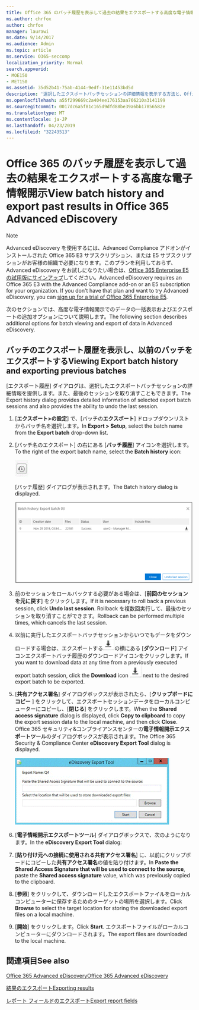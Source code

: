 ```yaml
---
title: Office 365 のバッチ履歴を表示して過去の結果をエクスポートする高度な電子情報開示
ms.author: chrfox
author: chrfox
manager: laurawi
ms.date: 9/14/2017
ms.audience: Admin
ms.topic: article
ms.service: O365-seccomp
localization_priority: Normal
search.appverid:
- MOE150
- MET150
ms.assetid: 35d52b41-75ab-4144-9edf-31e11453bd5d
description: '選択したエクスポートバッチセッションの詳細情報を表示する方法と、Office 365 Advanced eDiscovery で最終エクスポートセッションを取り消す方法について説明します。  '
ms.openlocfilehash: a55f299669c2a404ee176153aa766210a3141199
ms.sourcegitcommit: 0017dc6a5f81c165d9dfd88be39a6bb17856582e
ms.translationtype: MT
ms.contentlocale: ja-JP
ms.lasthandoff: 04/23/2019
ms.locfileid: "32243513"
---
```

# <a name="view-batch-history-and-export-past-results-in-office-365-advanced-ediscovery"></a><span data-ttu-id="6fe0b-103">Office 365 のバッチ履歴を表示して過去の結果をエクスポートする高度な電子情報開示</span><span class="sxs-lookup"><span data-stu-id="6fe0b-103">View batch history and export past results in Office 365 Advanced eDiscovery</span></span>

> [!NOTE]
> <span data-ttu-id="6fe0b-p101">Advanced eDiscovery を使用するには、Advanced Compliance アドオンがインストールされた Office 365 E3 サブスクリプション、または E5 サブスクリプションがお客様の組織で必要になります。このプランを利用しておらず、Advanced eDiscovery をお試しになりたい場合は、[Office 365 Enterprise E5 の試用版にサインアップ](https://go.microsoft.com/fwlink/p/?LinkID=698279)してください。</span><span class="sxs-lookup"><span data-stu-id="6fe0b-p101">Advanced eDiscovery requires an Office 365 E3 with the Advanced Compliance add-on or an E5 subscription for your organization. If you don't have that plan and want to try Advanced eDiscovery, you can [sign up for a trial of Office 365 Enterprise E5](https://go.microsoft.com/fwlink/p/?LinkID=698279).</span></span> 
  
<span data-ttu-id="6fe0b-106">次のセクションでは、高度な電子情報開示でのデータの一括表示およびエクスポートの追加オプションについて説明します。</span><span class="sxs-lookup"><span data-stu-id="6fe0b-106">The following section describes additional options for batch viewing and export of data in Advanced eDiscovery.</span></span> 
  
## <a name="viewing-export-batch-history-and-exporting-previous-batches"></a><span data-ttu-id="6fe0b-107">バッチのエクスポート履歴を表示し、以前のバッチをエクスポートする</span><span class="sxs-lookup"><span data-stu-id="6fe0b-107">Viewing Export batch history and exporting previous batches</span></span>

<span data-ttu-id="6fe0b-108">[エクスポート履歴] ダイアログは、選択したエクスポートバッチセッションの詳細情報を提供します。また、最後のセッションを取り消すこともできます。</span><span class="sxs-lookup"><span data-stu-id="6fe0b-108">The Export history dialog provides detailed information of selected export batch sessions and also provides the ability to undo the last session.</span></span>
  
1. <span data-ttu-id="6fe0b-109">[**エクスポート\>の設定**] で、[バッチの**エクスポート**] ドロップダウンリストからバッチ名を選択します。</span><span class="sxs-lookup"><span data-stu-id="6fe0b-109">In **Export \> Setup**, select the batch name from the **Export batch** drop-down list.</span></span> 
    
2. <span data-ttu-id="6fe0b-110">[バッチ名のエクスポート] の右にある [**バッチ履歴**] アイコンを選択します。</span><span class="sxs-lookup"><span data-stu-id="6fe0b-110">To the right of the export batch name, select the **Batch history** icon:</span></span> 
    
    ![[バッチ履歴のエクスポート] アイコン](media/a14f6ef9-0c3c-4851-b65d-9380f2d8a38a.gif)
  
    <span data-ttu-id="6fe0b-112">[バッチ履歴] ダイアログが表示されます。</span><span class="sxs-lookup"><span data-stu-id="6fe0b-112">The Batch history dialog is displayed.</span></span>
    
    ![バッチ履歴のエクスポート](media/04c5b75c-348c-491d-b4fe-716659333890.png)
  
3. <span data-ttu-id="6fe0b-114">前のセッションをロールバックする必要がある場合は、[**前回のセッションを元に戻す**] をクリックします。</span><span class="sxs-lookup"><span data-stu-id="6fe0b-114">If it is necessary to roll back a previous session, click **Undo last session**.</span></span> <span data-ttu-id="6fe0b-115">Rollback を複数回実行して、最後のセッションを取り消すことができます。</span><span class="sxs-lookup"><span data-stu-id="6fe0b-115">Rollback can be performed multiple times, which cancels the last session.</span></span>
    
4. <span data-ttu-id="6fe0b-116">以前に実行したエクスポートバッチセッションからいつでもデータをダウンロードする場合は、エクスポートする![必要のあるエクスポートバッチ](media/de69b920-a6ac-4ddb-b93e-e1cc5888e6c4.gif)の横にある [**ダウンロード**] アイコンエクスポートバッチ履歴のダウンロードアイコンをクリックします。</span><span class="sxs-lookup"><span data-stu-id="6fe0b-116">If you want to download data at any time from a previously executed export batch session, click the **Download** icon ![Export batch history download icon](media/de69b920-a6ac-4ddb-b93e-e1cc5888e6c4.gif) next to the desired export batch to be exported.</span></span> 
    
5. <span data-ttu-id="6fe0b-117">[**共有アクセス署名**] ダイアログボックスが表示されたら、[**クリップボードにコピー** ] をクリックして、エクスポートセッションデータをローカルコンピューターにコピーし、[**閉じる**] をクリックします。</span><span class="sxs-lookup"><span data-stu-id="6fe0b-117">When the **Shared access signature** dialog is displayed, click **Copy to clipboard** to copy the export session data to the local machine, and then click **Close**.</span></span> <span data-ttu-id="6fe0b-118">Office 365 セキュリティ&amp;コンプライアンスセンターの**電子情報開示エクスポートツール**のダイアログボックスが表示されます。</span><span class="sxs-lookup"><span data-stu-id="6fe0b-118">The Office 365 Security &amp; Compliance Center **eDiscovery Export Tool** dialog is displayed.</span></span> 
    
    ![[電子情報開示のエクスポート] ダイアログボックス](media/01f79d2d-6da0-45e6-9c6f-ab12347572cb.gif)
  
6. <span data-ttu-id="6fe0b-120">[**電子情報開示エクスポートツール**] ダイアログボックスで、次のようになります。</span><span class="sxs-lookup"><span data-stu-id="6fe0b-120">In the **eDiscovery Export Tool** dialog:</span></span> 
    
1. <span data-ttu-id="6fe0b-121">[**貼り付け元への接続に使用される共有アクセス署名**] に、以前にクリップボードにコピーした**共有アクセス署名**の値を貼り付けます。</span><span class="sxs-lookup"><span data-stu-id="6fe0b-121">In **Paste the Shared Access Signature that will be used to connect to the source**, paste the **Shared access signature** value, which was previously copied to the clipboard.</span></span> 
    
2. <span data-ttu-id="6fe0b-122">[**参照**] をクリックして、ダウンロードしたエクスポートファイルをローカルコンピューターに保存するためのターゲットの場所を選択します。</span><span class="sxs-lookup"><span data-stu-id="6fe0b-122">Click **Browse** to select the target location for storing the downloaded export files on a local machine.</span></span> 
    
3. <span data-ttu-id="6fe0b-123">[**開始**] をクリックします。</span><span class="sxs-lookup"><span data-stu-id="6fe0b-123">Click **Start**.</span></span> <span data-ttu-id="6fe0b-124">エクスポートファイルがローカルコンピューターにダウンロードされます。</span><span class="sxs-lookup"><span data-stu-id="6fe0b-124">The export files are downloaded to the local machine.</span></span> 
    
## <a name="see-also"></a><span data-ttu-id="6fe0b-125">関連項目</span><span class="sxs-lookup"><span data-stu-id="6fe0b-125">See also</span></span>

[<span data-ttu-id="6fe0b-126">Office 365 Advanced eDiscovery</span><span class="sxs-lookup"><span data-stu-id="6fe0b-126">Office 365 Advanced eDiscovery</span></span>](office-365-advanced-ediscovery.md)
  
[<span data-ttu-id="6fe0b-127">結果のエクスポート</span><span class="sxs-lookup"><span data-stu-id="6fe0b-127">Exporting results </span></span>](export-results-in-advanced-ediscovery.md)

[<span data-ttu-id="6fe0b-128">レポート フィールドのエクスポート</span><span class="sxs-lookup"><span data-stu-id="6fe0b-128">Export report fields</span></span>](export-report-fields-in-advanced-ediscovery.md)

